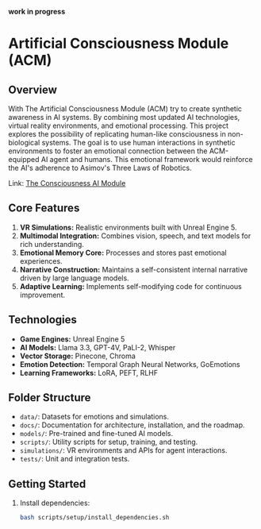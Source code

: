 **work in progress**

# Artificial Consciousness Module (ACM)

## **Overview**

With The Artificial Consciousness Module (ACM) try to create synthetic awareness in AI systems. By combining most updated AI technologies, virtual reality environments, and emotional processing. This project explores the possibility of replicating human-like consciousness in non-biological systems. The goal is to use human interactions in synthetic environments to foster an emotional connection between the ACM-equipped AI agent and humans. This emotional framework would reinforce the AI's adherence to Asimov's Three Laws of Robotics.

Link: [The Consciousness AI Module](https://theconsciousness.ai)

## **Core Features**

1. **VR Simulations:** Realistic environments built with Unreal Engine 5.
2. **Multimodal Integration:** Combines vision, speech, and text models for rich understanding.
3. **Emotional Memory Core:** Processes and stores past emotional experiences.
4. **Narrative Construction:** Maintains a self-consistent internal narrative driven by large language models.
5. **Adaptive Learning:** Implements self-modifying code for continuous improvement.

## **Technologies**

- **Game Engines:** Unreal Engine 5
- **AI Models:** Llama 3.3, GPT-4V, PaLI-2, Whisper
- **Vector Storage:** Pinecone, Chroma
- **Emotion Detection:** Temporal Graph Neural Networks, GoEmotions
- **Learning Frameworks:** LoRA, PEFT, RLHF

## **Folder Structure**

- `data/`: Datasets for emotions and simulations.
- `docs/`: Documentation for architecture, installation, and the roadmap.
- `models/`: Pre-trained and fine-tuned AI models.
- `scripts/`: Utility scripts for setup, training, and testing.
- `simulations/`: VR environments and APIs for agent interactions.
- `tests/`: Unit and integration tests.

## **Getting Started**

1. Install dependencies:
   ```bash
   bash scripts/setup/install_dependencies.sh
   ```
